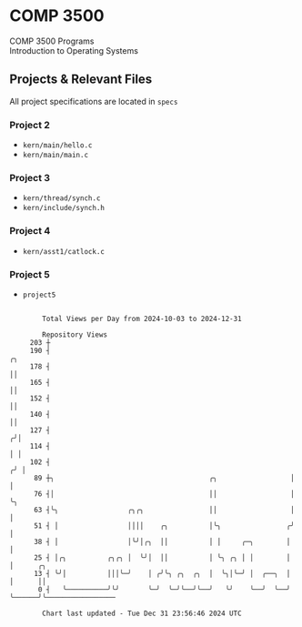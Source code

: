 # COMP 3500
COMP 3500 Programs  
Introduction to Operating Systems  
## Projects & Relevant Files
All project specifications are located in `specs`
### Project 2
- `kern/main/hello.c`
- `kern/main/main.c`
### Project 3
- `kern/thread/synch.c`
- `kern/include/synch.h`
### Project 4
- `kern/asst1/catlock.c`
### Project 5
- `project5`

```

        Total Views per Day from 2024-10-03 to 2024-12-31

        Repository Views
     203 ┼
     190 ┤                                                             ╭╮
     178 ┤                                                             ││
     165 ┤                                                             ││
     152 ┤                                                             ││
     140 ┤                                                             ││
     127 ┤                                                            ╭╯│
     114 ┤                                                            │ │
     102 ┤                                                           ╭╯ │
      89 ┼╮                                      ╭╮                  │  │
      76 ┤│                                      ││                  │  ╰╮
      63 ┤╰╮                 ╭╮╭╮                ││                  │   │
      51 ┤ │                 ││││    ╭╮          │╰╮                ╭╯   │
      38 ┤ │                 │╰╯│╭╮  ││          │ │     ╭─╮        │    │
      25 ┤ │╭╮          ╭╮╭╮ │  ╰╯│  ││          │ ╰╮ ╭╮ │ │        │    │      ╭╮
      13 ┤ ╰╯│          │││╰─╯    │ ╭╯╰╮ ╭╮  ╭╮  │  ╰╮│╰─╯ │  ╭──╮  │    │      ││
       0 ┤   ╰──────────╯╰╯       ╰─╯  ╰─╯╰──╯╰──╯   ╰╯    ╰──╯  ╰──╯    ╰──────╯╰─────────────────

        Chart last updated - Tue Dec 31 23:56:46 2024 UTC
        
```
